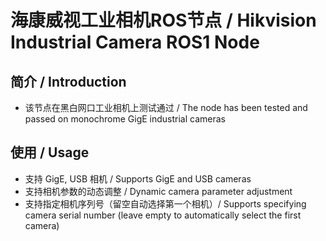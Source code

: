 # 海康威视工业相机ROS节点 / Hikvision Industrial Camera ROS1 Node
## 简介 / Introduction
- 该节点在黑白网口工业相机上测试通过 / The node has been tested and passed on monochrome GigE industrial cameras
## 使用 / Usage
- 支持 GigE, USB 相机 / Supports GigE and USB cameras
- 支持相机参数的动态调整 / Dynamic camera parameter adjustment
- 支持指定相机序列号（留空自动选择第一个相机）/ Supports specifying camera serial number (leave empty to automatically select the first camera)